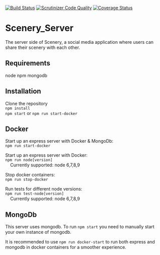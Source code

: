 
[![Build Status](https://travis-ci.org/Paikz/scenery_server.svg?branch=master)](https://travis-ci.org/Paikz/scenery_server)
[![Scrutinizer Code Quality](https://scrutinizer-ci.com/g/Paikz/placeholder-server/badges/quality-score.png?b=master)](https://scrutinizer-ci.com/g/Paikz/placeholder-server/?branch=master)
[![Coverage Status](https://coveralls.io/repos/github/Paikz/placeholder-server/badge.svg?branch=master)](https://coveralls.io/github/Paikz/placeholder-server?branch=master)

# Scenery_Server

The server side of Scenery, a social media application where users can share their scenery with each other.

## Requirements

node
npm
mongodb

## Installation

Clone the repository  
`npm install`  
`npm start`  or `npm run start-docker`

## Docker

Start up an express server with Docker & MongoDb:  
`npm run start-docker`  

Start up an express server with Docker:  
`npm run node[version]`  
&nbsp;&nbsp;&nbsp;&nbsp;Currently supported: node 6,7,8,9

Stop docker containers:  
`npm run stop-docker`  

Run tests for different node versions:  
`npm run test-node[version]`  
&nbsp;&nbsp;&nbsp;&nbsp;Currently supported: node 6,7,8,9

## MongoDb

This server uses mongodb. To run `npm start` you need to manually start your own instance of mongodb.  

It is recommended to use `npm run docker-start` to run both express and mongodb in docker containers for a smoother experience.  
